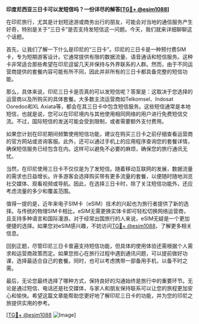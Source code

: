 **印度尼西亚三日卡可以发短信吗？一份详尽的解答[[TG💪+ @esim1088](https://t.me/s/esim1088)]**

在印尼旅行，尤其是计划短途游或商务出行的朋友，可能会对当地的通信服务产生好奇，特别是关于“三日卡”是否支持发短信这一问题。今天，我们就来详细聊聊这个话题。

首先，让我们了解一下什么是印尼的“三日卡”。印尼的三日卡是一种预付费SIM卡，专为短期游客设计。它通常提供有限的数据流量、语音通话和短信服务。这种卡非常适合那些希望在印尼逗留几天并保持与外界联系的人群。然而，由于不同运营商提供的套餐内容可能有所不同，因此并非所有的三日卡都具备完整的短信功能。

那么，具体来说，印尼三日卡是否真的可以发短信呢？答案是：这取决于您选择的运营商以及所购买的具体套餐。大多数主流运营商如Telkomsel、Indosat Ooredoo和XL Axiata等，都会在其三日卡中包含短信服务。这些短信通常是本地短信，也就是说，您可以在印尼境内与其他使用相同网络的用户进行免费短信交流。不过，国际短信的发送可能会受到限制，或者需要额外支付费用。

如果您计划在印尼期间频繁使用短信功能，建议在购买三日卡之前仔细查看运营商的官方网站或咨询客服。此外，还可以通过手机上的应用程序查询您的套餐详情，确保短信服务已经包含在内。这样可以避免不必要的麻烦，确保您的旅行通讯无忧。

当然，在印尼使用三日卡不仅仅是为了发短信。随着移动互联网的发展，数据流量的需求也日益增长。许多游客会选择购买带有更多流量的套餐，以便随时随地浏览社交媒体、观看视频或导航。因此，在选择三日卡时，除了关注短信功能外，还应考虑流量的多少和覆盖范围。

值得一提的是，近年来电子SIM卡（eSIM）技术的兴起也为旅行者提供了新的选择。与传统的物理SIM卡相比，eSIM无需更换实体卡即可轻松切换网络运营商，且支持多种语言和国际漫游。对于经常出国旅行的人来说，eSIM无疑是一个更加便捷的选择。如果您对eSIM感兴趣，不妨访问[TG💪+ @esim1088](https://t.me/s/esim1088)，了解更多相关信息。

回到正题，尽管印尼三日卡普遍支持短信功能，但具体的使用体验还需根据个人需求和运营商政策而定。如果您担心在旅行过程中遇到通讯问题，可以提前做好功课，选择最适合自己的套餐。同时，也可以考虑携带一部备用手机，以备不时之需。

最后，无论您最终选择了哪种方式，保持良好的沟通始终是旅行中的重要环节。无论是通过短信、电话还是社交媒体，与家人和朋友保持联系可以让您的旅程更加安心和愉快。希望这篇文章能帮助您更好地了解印尼三日卡的功能，并为您的印尼之旅提供实用的参考。

[[TG💪+ @esim1088](https://t.me/s/esim1088) ![Image](https://i.postimg.cc/4NQfJmqS/Snipaste-2025-05-13-00-14-12.png)]